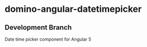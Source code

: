 # domino-angular-datetimepicker
Development Branch 
------------------------------------------------------------------------- 
Date time picker component  for Angular 5
